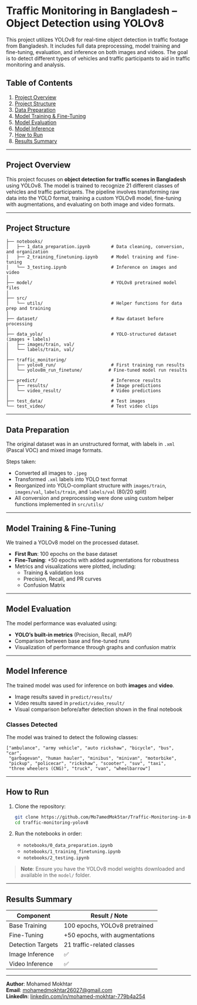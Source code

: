# Traffic Monitoring in Bangladesh – Object Detection using YOLOv8

This project utilizes YOLOv8 for real-time object detection in traffic footage from Bangladesh. It includes full data preprocessing, model training and fine-tuning, evaluation, and inference on both images and videos. The goal is to detect different types of vehicles and traffic participants to aid in traffic monitoring and analysis.

## Table of Contents

1. [Project Overview](#project-overview)  
2. [Project Structure](#project-structure)  
3. [Data Preparation](#data-preparation)  
4. [Model Training & Fine-Tuning](#model-training--fine-tuning)  
5. [Model Evaluation](#model-evaluation)  
6. [Model Inference](#model-inference)  
7. [How to Run](#how-to-run)  
8. [Results Summary](#results-summary)

---

## Project Overview

This project focuses on **object detection for traffic scenes in Bangladesh** using YOLOv8. The model is trained to recognize 21 different classes of vehicles and traffic participants. The pipeline involves transforming raw data into the YOLO format, training a custom YOLOv8 model, fine-tuning with augmentations, and evaluating on both image and video formats.

---

## Project Structure

```
├── notebooks/
│   ├── 1_data_preparation.ipynb        # Data cleaning, conversion, and organization
│   ├── 2_training_finetuning.ipynb     # Model training and fine-tuning
│   └── 3_testing.ipynb                 # Inference on images and video
│
├── model/                              # YOLOv8 pretrained model files
│
├── src/
│   └── utils/                          # Helper functions for data prep and training
│
├── dataset/                            # Raw dataset before processing
│
├── data_yolo/                          # YOLO-structured dataset (images + labels)
│   ├── images/train, val/
│   └── labels/train, val/
│
├── traffic_monitoring/
│   ├── yolov8_run/                     # First training run results
│   └── yolov8m_run_finetune/          # Fine-tuned model run results
│
├── predict/                            # Inference results
│   ├── results/                        # Image predictions
│   └── video_result/                   # Video predictions
│
├── test_data/                          # Test images
└── test_video/                         # Test video clips
```

---

## Data Preparation

The original dataset was in an unstructured format, with labels in `.xml` (Pascal VOC) and mixed image formats.

Steps taken:
- Converted all images to `.jpeg`
- Transformed `.xml` labels into YOLO text format
- Reorganized into YOLO-compliant structure with `images/train`, `images/val`, `labels/train`, and `labels/val` (80/20 split)
- All conversion and preprocessing were done using custom helper functions implemented in `src/utils/`

---

## Model Training & Fine-Tuning

We trained a YOLOv8 model on the processed dataset.

- **First Run**: 100 epochs on the base dataset  
- **Fine-Tuning**: +50 epochs with added augmentations for robustness  
- Metrics and visualizations were plotted, including:
  - Training & validation loss
  - Precision, Recall, and PR curves
  - Confusion Matrix

---

## Model Evaluation

The model performance was evaluated using:

- **YOLO’s built-in metrics** (Precision, Recall, mAP)
- Comparison between base and fine-tuned runs
- Visualization of performance through graphs and confusion matrix

---

## Model Inference

The trained model was used for inference on both **images** and **video**.

- Image results saved in `predict/results/`
- Video results saved in `predict/video_result/`
- Visual comparison before/after detection shown in the final notebook

### Classes Detected

The model was trained to detect the following classes:

```
["ambulance", "army vehicle", "auto rickshaw", "bicycle", "bus", "car", 
 "garbagevan", "human hauler", "minibus", "minivan", "motorbike", 
 "pickup", "policecar", "rickshaw", "scooter", "suv", "taxi", 
 "three wheelers (CNG)", "truck", "van", "wheelbarrow"]
```

---

## How to Run

1. Clone the repository:
   ```bash
   git clone https://github.com/Mo7amedMok5tar/Traffic-Monitoring-in-Bangladesh.git
   cd traffic-monitoring-yolov8
   ```

2. Run the notebooks in order:
   - `notebooks/0_data_preparation.ipynb`
   - `notebooks/1_training_finetuning.ipynb`
   - `notebooks/2_testing.ipynb`

> **Note**: Ensure you have the YOLOv8 model weights downloaded and available in the `model/` folder.

---

## Results Summary

| Component         | Result / Note                 |
|------------------|-------------------------------|
| Base Training     | 100 epochs, YOLOv8 pretrained |
| Fine-Tuning       | +50 epochs, with augmentations|
| Detection Targets | 21 traffic-related classes    |
| Image Inference   | ✅                            |
| Video Inference   | ✅                            |

---

**Author**: Mohamed Mokhtar  
**Email**: mohamedmokhtar26027@gmail.com  
**LinkedIn**: [linkedin.com/in/mohamed-mokhtar-779b4a254](https://www.linkedin.com/in/mohamed-mokhtar-779b4a254)
